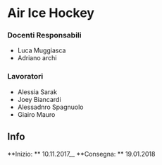 # Air Ice Hockey
### Docenti Responsabili
* Luca Muggiasca
* Adriano archi
### Lavoratori
* Alessia Sarak
* Joey Biancardi
* Alessadnro Spagnuolo
* Giairo Mauro
## Info
**Inizio: ** 10.11.2017__
**Consegna: ** 19.01.2018
